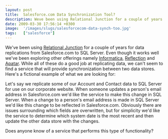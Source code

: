 ```yaml
---
layout: post
title:  Salesforce.com Data Synchronization Tool?
description: Weve been using Relational Junction for a couple of years for data replications from Salesforce.com to SQL Server. Even though it works well weve been exploring other offerings namely Informatica , Reflection  and Apatar . While all of these do a good job at replicating data, we cant seem to find a service that will provide synchronization between two data stores. Heres a fictional example of what we are looking for-  Lets say we replicate some of our Account and Contact data to SQL Server for u
date: 2009-03-30 17:56:14 +0300
image:  '/images/slugs/salesforcecom-data-synch-too.jpg'
tags:   ["salesforce"]
---
```

<p>We've been using <a href="http://www.sesamesoftware.com/rj4salesforce.html" target="_blank">Relational Junction</a> for a couple of years for data replications from Salesforce.com to SQL Server. Even though it works well we've been exploring other offerings namely <a href="http://www.informatica.com" target="_blank">Informatica</a>, <a href="http://sites.force.com/appexchange/apex/listingDetail?listingId=a0N300000016aGEEAY" target="_blank">Reflection</a> and <a href="http://www.apatar.com" target="_blank">Apatar</a>. While all of these do a good job at replicating data, we can't seem to find a service that will provide synchronization between two data stores. Here's a fictional example of what we are looking for:</p>
<p>Let's say we replicate some of our Account and Contact data to SQL Server for use on our corporate website. When someone updates a person's email address in Salesforce.com we'd like the service to make this change in SQL Server. When a change to a person's email address is made in SQL Server we'd like this change to be reflected in Salesforce.com. Obviously there are issues surrounding which fields are overwritten, but for simplicity we'd like the service to determine which system date is the most recent and then update the other data store with the changes.</p>
<p>Does anyone know of a service that performs this type of functionality?</p>

